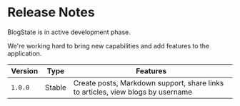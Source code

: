 # Release Notes

BlogState is in active development phase.

We're working hard to bring new capabilities and add features to the application.


| Version | Type |  Features |
| ------- | ---  | ----------|
| `1.0.0`  |  Stable | Create posts, Markdown support, share links to articles, view blogs by username
